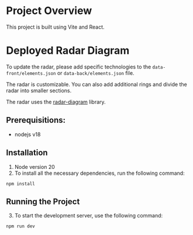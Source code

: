 # Project Overview
This project is built using Vite and React. 

# Deployed Radar Diagram

To update the radar, please add specific technologies to the `data-front/elements.json` or `data-back/elements.json` file.

The radar is customizable. You can also add additional rings and divide the radar into smaller sections.

The radar uses the [radar-diagram](https://www.npmjs.com/package/radar-diagram) library.

## Prerequisitions:
* nodejs v18

## Installation
1. Node version 20
2. To install all the necessary dependencies, run the following command:

`npm install`


## Running the Project
3. To start the development server, use the following command:

`npm run dev`

